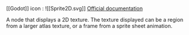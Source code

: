 [[Godot]] icon : ![[Sprite2D.svg]]
[Official documentation](https://docs.godotengine.org/en/stable/classes/class_sprite2d.html)

A node that displays a 2D texture. The texture displayed can be a region from a larger atlas texture, or a frame from a sprite sheet animation.